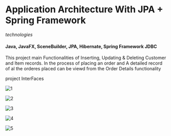 # Application Architecture With JPA + Spring Framework

*technologies*
#### Java, JavaFX, SceneBuilder, JPA, Hibernate, Spring Framework JDBC

This project main Functionalities of Inserting, Updating & Deleting Customer and Item records. In the process of placing an order and A detailed record of al the orderes placed can be viewd from the Order Details functionality

project InterFaces

![1](https://user-images.githubusercontent.com/46773105/53017979-3c5d2280-3477-11e9-8767-ef72b7e4821a.png)

![2](https://user-images.githubusercontent.com/46773105/53018010-5139b600-3477-11e9-8e9a-72459c018175.png)

![3](https://user-images.githubusercontent.com/46773105/53018038-5f87d200-3477-11e9-9b0a-5be254879f68.png)

![4](https://user-images.githubusercontent.com/46773105/53018071-6e6e8480-3477-11e9-95e8-89636a0d6e6a.png)

![5](https://user-images.githubusercontent.com/46773105/53018106-7e866400-3477-11e9-82aa-6c8a93dca942.png)
